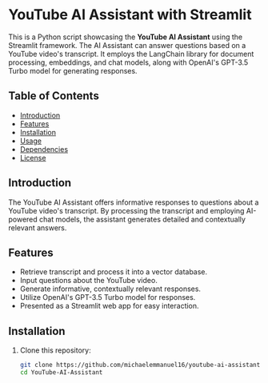 # YouTube AI Assistant with Streamlit

This is a Python script showcasing the **YouTube AI Assistant** using the Streamlit framework. The AI Assistant can answer questions based on a YouTube video's transcript. It employs the LangChain library for document processing, embeddings, and chat models, along with OpenAI's GPT-3.5 Turbo model for generating responses.

## Table of Contents

- [Introduction](#introduction)
- [Features](#features)
- [Installation](#installation)
- [Usage](#usage)
- [Dependencies](#dependencies)
- [License](#license)

## Introduction

The YouTube AI Assistant offers informative responses to questions about a YouTube video's transcript. By processing the transcript and employing AI-powered chat models, the assistant generates detailed and contextually relevant answers.

## Features

- Retrieve transcript and process it into a vector database.
- Input questions about the YouTube video.
- Generate informative, contextually relevant responses.
- Utilize OpenAI's GPT-3.5 Turbo model for responses.
- Presented as a Streamlit web app for easy interaction.

## Installation

1. Clone this repository:

   ```bash
   git clone https://github.com/michaelemmanuel16/youtube-ai-assistant.git
   cd YouTube-AI-Assistant

